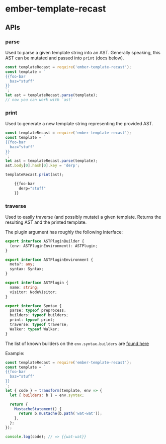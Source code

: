 # ember-template-recast

## APIs

### parse

Used to parse a given template string into an AST. Generally speaking, this AST
can be mutated and passed into `print` (docs below).

```js
const templateRecast = require('ember-template-recast');
const template = `
{{foo-bar
  baz="stuff"
}}
`;
let ast = templateRecast.parse(template);
// now you can work with `ast`
```

### print

Used to generate a new template string representing the provided AST.

```js
const templateRecast = require('ember-template-recast');
const template = `
{{foo-bar
  baz="stuff"
}}
`;
let ast = templateRecast.parse(template);
ast.body[0].hash[0].key = 'derp';

templateRecast.print(ast);

    {{foo-bar
      derp="stuff"
    }}
```

### traverse

Used to easily traverse (and possibly mutate) a given template. Returns the
resulting AST and the printed template.

The plugin argument has roughly the following interface:

```ts
export interface ASTPluginBuilder {
  (env: ASTPluginEnvironment): ASTPlugin;
}

export interface ASTPluginEnvironment {
  meta?: any;
  syntax: Syntax;
}

export interface ASTPlugin {
  name: string;
  visitor: NodeVisitor;
}

export interface Syntax {
  parse: typeof preprocess;
  builders: typeof builders;
  print: typeof print;
  traverse: typeof traverse;
  Walker: typeof Walker;
}
```

The list of known builders on the `env.syntax.builders` are [found
here](https://github.com/glimmerjs/glimmer-vm/blob/master/packages/@glimmer/syntax/lib/builders.ts#L308-L337)

Example:
```js
const templateRecast = require('ember-template-recast');
const template = `
{{foo-bar
  baz="stuff"
}}
`;
let { code } = transform(template, env => {
  let { builders: b } = env.syntax;

  return {
    MustacheStatement() {
      return b.mustache(b.path('wat-wat'));
    },
  };
});

console.log(code); // => {{wat-wat}}
```

